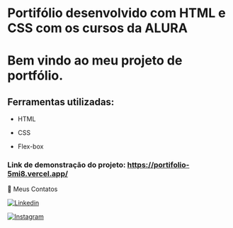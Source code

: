 # Portifólio desenvolvido com HTML e CSS com os cursos da ALURA

# Bem vindo ao meu projeto de portfólio.



## Ferramentas utilizadas:

* HTML

* CSS

* Flex-box


### Link de demonstração do projeto: https://portifolio-5mi8.vercel.app/



📧 Meus Contatos

[![Linkedin](https://img.shields.io/badge/LinkedIn-0077B5?style=for-the-badge&logo=linkedin&logoColor=white)](https://www.linkedin.com/in/rafa25/)

[![Instagram](https://img.shields.io/badge/Instagram-E4405F?style=for-the-badge&logo=instagram&logoColor=white)](https://www.instagram.com/rafaelmartinsmachado/)
